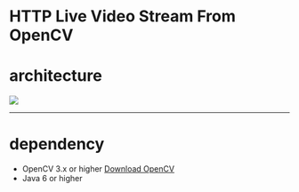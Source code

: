 HTTP Live Video Stream From OpenCV
===================

# architecture

![](http://mesutpiskin.com/blog/wp-content/uploads/2017/11/HTTP-live-stream-from-OpenCV.png)

----------


# dependency

 - OpenCV 3.x or higher [Download OpenCV](https://opencv.org/releases.html)
 - Java 6 or higher
